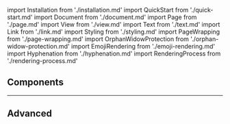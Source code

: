 import Installation from './installation.md'
import QuickStart from './quick-start.md'
import Document from './document.md'
import Page from './page.md'
import View from './view.md'
import Text from './text.md'
import Link from './link.md'
import Styling from './styling.md'
import PageWrapping from './page-wrapping.md'
import OrphanWidowProtection from './orphan-widow-protection.md'
import EmojiRendering from './emoji-rendering.md'
import Hyphenation from './hyphenation.md'
import RenderingProcess from './rendering-process.md'

<Installation components={components} />
<QuickStart components={components} />

## Components
<Document components={components} />
<Page components={components} />
<View components={components} />
<Text components={components} />
<Link components={components} />

---

<Styling components={components} />

## Advanced
<PageWrapping components={components} />
<OrphanWidowProtection components={components} />
<EmojiRendering components={components} />
<Hyphenation components={components} />
<RenderingProcess components={components} />
